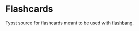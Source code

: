 # Flashcards

Typst source for flashcards meant to be used with [flashbang](https://github.com/viandoxdev/flashbang).

